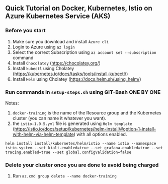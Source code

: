 ## Quick Tutorial on Docker, Kubernetes, Istio on Azure Kubernetes Service (AKS)

### Before you start
1. Make sure you download and install `Azure cli`
2. Login to Azure using `az login`
3. Select the correct Subscription using `az account set --subscription` command
4. Install `Chocolatey` (https://chocolatey.org/)
5. Install `kubectl` using Cholatey (https://kubernetes.io/docs/tasks/tools/install-kubectl/)
6. Install `Helm` using Cholatey (https://docs.helm.sh/using_helm/)
   

### Run commands in `setup-steps.sh` using GIT-Bash ONE BY ONE
Notes:
1. `docker-training` is the name of the Resource group and the Kubernetes cluster (you can name it whatever you want). 
2. the `istio-1.0.5.yml` file is generated using `Helm template` (https://istio.io/docs/setup/kubernetes/helm-install/#option-1-install-with-helm-via-helm-template) with all options enabled. 

`helm install install/kubernetes/helm/istio --name istio --namespace istio-system --set kiali.enabled=true --set grafana.enabled=true --set tracing.enabled=true --set global.configValidation=false
`

### Delete your cluster once you are done to avoid being charged
1. Run
`az.cmd group delete --name docker-training`